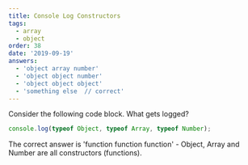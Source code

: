 ```yaml
---
title: Console Log Constructors
tags:
  - array
  - object
order: 38
date: '2019-09-19'
answers:
  - 'object array number'
  - 'object object number'
  - 'object object object'
  - 'something else  // correct'
---
```


Consider the following code block. What gets logged?

```javascript
console.log(typeof Object, typeof Array, typeof Number);
```

<!-- explanation -->

The correct answer is 'function function function' - Object, Array and Number are all constructors (functions).
